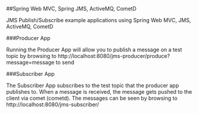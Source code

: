 ##Spring Web MVC, Spring JMS, ActiveMQ, CometD 

JMS Publish/Subscribe example applications using Spring Web MVC, JMS, ActiveMQ, CometD

###Producer App

Running the Producer App will allow you to publish a message on a test topic by browsing to http://localhost:8080/jms-producer/produce?message=message to send


###Subscriber App

The Subscriber App subscribes to the test topic that the producer app publishes to.  When a message is received, the message gets pushed to the client via comet (cometd).  The messages can be seen by browsing to http://localhost:8080/jms-subscriber/